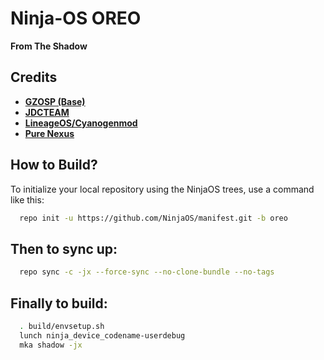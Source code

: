 Ninja-OS OREO
===========
**From The Shadow**

Credits
-------
* [**GZOSP (Base)**](https://github.com/AOSP-JF-MM)
* [**JDCTEAM**](https://github.com/AOSP-JF-MM)
* [**LineageOS/Cyanogenmod**](https://github.com/LineageOS)
* [**Pure Nexus**](https://github.com/PureNexusProject)

How to Build?
-------------

To initialize your local repository using the NinjaOS trees, use a 
command like this:

```bash
  repo init -u https://github.com/NinjaOS/manifest.git -b oreo
```
  
Then to sync up:
----------------

```bash
  repo sync -c -jx --force-sync --no-clone-bundle --no-tags
```
Finally to build:
-----------------

```bash
  . build/envsetup.sh
  lunch ninja_device_codename-userdebug
  mka shadow -jx
```
